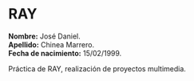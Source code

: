 # RAY

**Nombre:** José Daniel.  
**Apellido:** Chinea Marrero.  
**Fecha de nacimiento:** 15/02/1999.  

Práctica de RAY, realización de proyectos multimedia.
